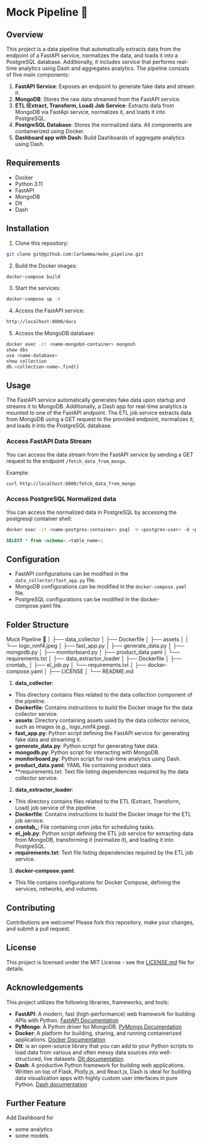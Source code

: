 # Mock Pipeline 🪈

## Overview

This project is a data pipeline that automatically extracts data from the endpoint of a FastAPI service, normalizes the data, and loads it into a PostgreSQL database. Additionally, it includes service that performs real-time analytics using Dash and aggregates analytics. The pipeline consists of five main components:

1. **FastAPI Service**: Exposes an endpoint to generate fake data and stream it.
2. **MongoDB**: Stores the raw data streamed from the FastAPI service.
3. **ETL (Extract, Transform, Load) Job Service**: Extracts data from MongoDB via FastApi service, normalizes it, and loads it into PostgreSQL.
4. **PostgreSQL Database**: Stores the normalized data.
All components are containerized using Docker.
5. **Dashboard app with Dash**: Build Dashboards of aggregate analytics using Dash.


## Requirements

- Docker
- Python 3.11
- FastAPI
- MongoDB
- Dlt
- Dash

## Installation

1. Clone this repository:

```bash
git clone git@github.com:CarSomma/moko_pipeline.git
```

2. Build the Docker images:

```bash
docker-compose build
```

3. Start the services:

```bash
docker-compose up -d
```

4. Access the FastAPI service:

```bash
http://localhost:8000/docs
```

5. Access the MongoDB database:

```bash
docker exec -it <name-mongobd-container> mongosh
show dbs
use <name-database>
show collection
db.<collection-name>.find()
```

## Usage

The FastAPI service automatically generates fake data upon startup and streams it to MongoDB. Additionally, a Dash app for real-time analytics is mounted to one of the FastAPI endpoint. The ETL job service extracts data from MongoDB using a GET request to the provided endpoint, normalizes it, and loads it into the PostgreSQL database.

### Access FastAPI Data Stream

You can access the data stream from the FastAPI service by sending a GET request to the endpoint `/fetch_data_from_mongo`.

Example:

```bash
curl http://localhost:8000/fetch_data_from_mongo
```

### Access PostgreSQL Normalized data

You can access the normalized data in PostgreSQL by accessing the postgresql container shell:

```bash
docker exec -it <name-postgres-container> psql -U <postgres-user> -d <postgres-database>
```
```sql
SELECT * from <schema>.<table_name>;
```
## Configuration

- FastAPI configurations can be modified in the `data_collector/fast_app.py` file.
- MongoDB configurations can be modified in the `docker-compose.yaml` file.
- PostgreSQL configurations can be modified in the docker-compose.yaml file.

## Folder Structure
Mock Pipeline 🪈
│
├── data_collector
│   ├── Dockerfile
│   ├── assets
│   │   └── logo_nmf4.jpeg
│   ├── fast_app.py
│   ├── generate_data.py
│   ├── mongodb.py
│   ├── monitorboard.py
│   ├── product_data.yaml
│   └── requirements.txt
│
├── data_extractor_loader
│   ├── Dockerfile
│   ├── crontab_
│   ├── el_job.py
│   └── requirements.txt
│
├── docker-compose.yaml
│
├── LICENSE
│
└── README.md

1. **data_collector**:
  - This directory contains files related to the data collection component of the pipeline.
  - **Dockerfile**: Contains instructions to build the Docker image for the data collector service.
  - **assets**: Directory containing assets used by the data collector service, such as images (e.g., logo_nmf4.jpeg).
  - **fast_app.py**: Python script defining the FastAPI service for generating fake data and streaming it.
  - **generate_data.py**: Python script for generating fake data.
  - **mongodb.py**: Python script for interacting with MongoDB.
  - **monitorboard.py**: Python script for real-time analytics using Dash.
  - **product_data.yaml**: YAML file containing product data.
  - **requirements.txt: Text file listing dependencies required by the data collector service.


2. **data_extractor_loader**:
  - This directory contains files related to the ETL (Extract, Transform, Load) job service of the pipeline.
  - **Dockerfile**: Contains instructions to build the Docker image for the ETL job service.
  - **crontab_**: File containing cron jobs for scheduling tasks.
  - **el_job.py**: Python script defining the ETL job service for extracting data from MongoDB, transforming it (normalize it), and loading it into PostgreSQL.
  - **requirements.txt**: Text file listing dependencies required by the ETL job service.

3. **docker-compose.yaml**:
  - This file contains configurations for Docker Compose, defining the services, networks, and volumes.

## Contributing

Contributions are welcome! Please fork this repository, make your changes, and submit a pull request.

## License

This project is licensed under the MIT License - see the [LICENSE.md](LICENSE.md) file for details.

## Acknowledgements
This project utilizes the following libraries, frameworks, and tools:

- **FastAPI**: A modern, fast (high-performance) web framework for building APIs with Python.
[FastAPI Documentation](https://fastapi.tiangolo.com)
- **PyMongo**: A Python driver for MongoDB.
[PyMongo Documentation](https://pymongo.readthedocs.io/en/stable/)
- **Docker**: A platform for building, sharing, and running containerized applications.
[Docker Documentation](https://docs.docker.com)
- **Dlt**: is an open-source library that you can add to your Python scripts to load data from various and often messy data sources into well-structured, live datasets.
[Dlt documentation](https://dlthub.com/docs/intro)
- **Dash**: A productive Python framework for building web applications. Written on top of Flask, Plotly.js, and React.js, Dash is ideal for building data visualization apps with highly custom user interfaces in pure Python. [Dash documentation](https://dash.plotly.com)


## Further Feature

Add Dashboard for
- some analytics
- some models
